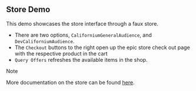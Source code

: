 ## **Store Demo**
This demo showcases the store interface through a faux store.
- There are two options, ``CaliforniumGeneralAudience``, and ``DevCaliforniumAudience``.
- The ``Checkout`` buttons to the right open up the epic store check out page with the respective product in the cart
- ``Query Offers`` refreshes the available items in the shop.


> [!NOTE]
> More documentation on the store can be found [here](https://dev.epicgames.com/docs/epic-games-store/services/ecom/ecom-overview).
